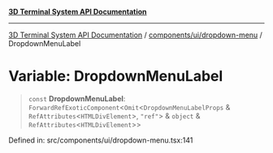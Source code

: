 [**3D Terminal System API Documentation**](../../../../README.md)

***

[3D Terminal System API Documentation](../../../../README.md) / [components/ui/dropdown-menu](../README.md) / DropdownMenuLabel

# Variable: DropdownMenuLabel

> `const` **DropdownMenuLabel**: `ForwardRefExoticComponent`\<`Omit`\<`DropdownMenuLabelProps` & `RefAttributes`\<`HTMLDivElement`\>, `"ref"`\> & `object` & `RefAttributes`\<`HTMLDivElement`\>\>

Defined in: src/components/ui/dropdown-menu.tsx:141
